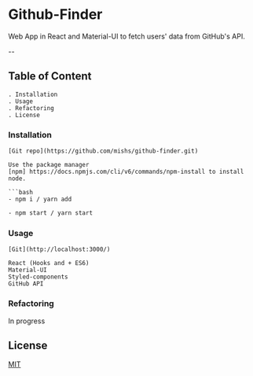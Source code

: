 # Github-Finder

Web App in React and Material-UI to fetch users' data from GitHub's API.

--
## Table of Content
    . Installation
    . Usage
    . Refactoring
    . License

### Installation

```Git clone 
[Git repo](https://github.com/mishs/github-finder.git)

Use the package manager 
[npm] https://docs.npmjs.com/cli/v6/commands/npm-install to install node.

```bash
- npm i / yarn add
```

```bash
- npm start / yarn start
```

### Usage

```Run the app in development mode on  
[Git](http://localhost:3000/)

React (Hooks and + ES6)
Material-UI
Styled-components
GitHub API
```

### Refactoring
In progress

## License
[MIT](https://choosealicense.com/licenses/mit/)
